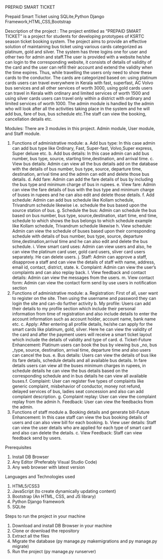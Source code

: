 PREPAID SMART TICKET

Prepaid Smart Ticket using SQLite,Python Django Framework,HTML,CSS,Bootstrap

Description of the project :
        The project entitled as “PREPAID SMART TICKET” is a project for students for developing prototypes of KSRTC season ticket booking system. The project aims to provide
an effective solution of maintaining bus ticket using various cards categorized as platinum, gold and silver. The system has three logins one for user and other two for admin and staff.The user is provided with a website he/she can login to the corresponding website, it consists of details of validity of the card and the user can refill their account and extend the validity when the time expires. Thus, while travelling the users only need to show these cards to the conductor. The cards are categorized based on: using platinum cards users can travel everywhere in Kerala with fast, superfast, AC Volvo bus services and all other services of worth 3000, using gold cards users can travel in Kerala with ordinary and limited services of worth 1500 and using silver cards users can travel only within a district with ordinary and limited services of worth 1000. The admin module is handled by the admin who will look after all the activities taking place in the system and he will add bus, fare of bus, bus schedule etc.The staff can view the booking, cancellation details etc.

Modules:
There are 3 modules in this project. Admin module, User module, and Staff module.
1. Functions of administrative module:
   a. Add bus type:
                In this case admin can add bus type like Ordinary, Fast, Super-fast, Volvo,Super express, Super deluxe etc.
   b. Add bus details:
                In this case admin can add bus number, bus type, source, starting time,destination, and arrival time.
        c. View bus details:
                Admin can view all the bus details add on the database with the details of bus number, bus type, source, departure time, destination, arrival time and the                   admin can edit and delete those bus details.
        d. Add fare:
                Admin can add the fare details of bus by including the bus type and minimum charge of bus in rupees.
        e. View fare:
                Admin can view the fare details of bus with the bus type and minimum charge of buses in rupees and he can also edit and delete those details.
        f. Add schedule:
                Admin can add bus schedule like Kollam schedule, Trivandrum schedule likewise i.e. schedule the bus based upon the source station of bus.
        g. Schedule the bus:
                Admin can schedule the bus based on bus number, bus type, source,destination, start time, end time, schedule to which shows the bus belongs to which schedule                 example like Kollam schedule, Trivandrum schedule likewise
        h. View schedule:
                Admin can view the schedule of buses based upon their corresponding schedule with details of bus number, bus type, source, departure time,destination,arrival                 time and he can also edit and delete the bus schedule.
        i. View smart card uses:
                Admin can view users and also, he can view the platinum card user, gold card users, sliver card users separately. He can delete users.
        j. Staff:
                Admin can approve a staff, disapprove a staff and can view the details of staff with name, address, email id, contact, district, state.
        k. Complaint:
                Admin can view the user’s complaints and can also replay back.
        l. View feedback and contact details:
                Admin can view the messages from the users.
        m. View contact form:
                Admin can view the contact form send by use users in notification section
3. Functions of administrative module:
   a. Registration:
        First of all, user want to register on the site. Then using the username and
password they can login the site and can-do further activity
b. My profile:
Users can add their details to my profile section which include their
personal information from time of registration and also include details to enter
the account information such as account holder, account name, bank name etc.
c. Apply:
After entering all profile details, he/she can apply for the smart cards like
platinum, gold, silver. Here he can view the validity of the card and after the
payment users will receive a smart ticket layout which include the details of
validity and type of card.
d. Ticket-Future Enhancement:
Platinum users can book the bus by viewing bus _no, bus _type, source,
destination, arrival time, departure time and also users can cancel the bus.
e. Bus details:
Users can view the details of bus like its fare details, schedule details and all
available bus details. In fare details users can view all the buses minimum
charges in rupees, in schedule details he can view the bus details based on the
corresponding schedule and in bus details he can view all available buses.f. Complaint:
User can register five types of complaints like generic complaint,
misbehavior of conductor, money not refund, delayed services of bus, ladies
seat concession and also can add complaint description.
g. Complaint replay:
User can view the complaint replay from the admin
h. Feedback:
User can view the feedbacks from the admin.
4. Functions of staff module
a. Booking details and generate bill-Future Enhancement:
In this case staff can view the bus booking details of users and can also
view bill for each booking.
b. View user details:
Staff can view the user details who are applied for each type of smart card
and also can delete the details.
c. View Feedback:
Staff can view feedback send by users.

Prerequisites
1. Install DB Browser
2. Any Editor (Preferably Visual Studio Code)
3. Any web browser with latest version
   
Languages and Technologies used
1. HTML5/CSS3
2. JavaScript (to create dynamically updating content)
3. Bootstrap (An HTML, CSS, and JS library)
4. Python Django framework
5. SQLite

Steps to run the project in your machine
1. Download and install DB Browser in your machine
2. Clone or download the repository
3. Extract all the files
4. Migrate the database (py manage.py makemigrations and py manage.py migrate)
5. Run the project (py manage.py runserver)
